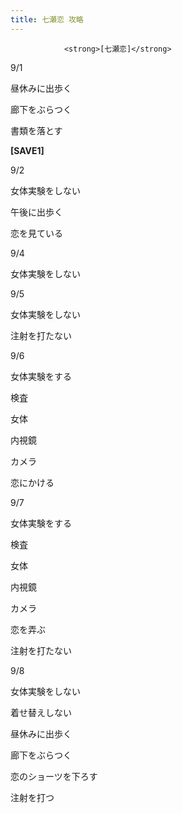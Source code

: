 ```yaml
---
title: 七瀬恋 攻略
---
```


                <strong>[七瀬恋]</strong>

9/1

昼休みに出歩く

廊下をぶらつく

書類を落とす



<strong>[SAVE1]</strong>



9/2

女体実験をしない

午後に出歩く

恋を見ている

9/4

女体実験をしない

9/5

女体実験をしない

注射を打たない

9/6

女体実験をする

検査

女体

内視鏡

カメラ

恋にかける

9/7

女体実験をする

検査

女体

内視鏡

カメラ

恋を弄ぶ

注射を打たない

9/8

女体実験をしない

着せ替えしない

昼休みに出歩く

廊下をぶらつく

恋のショーツを下ろす

注射を打つ


              
